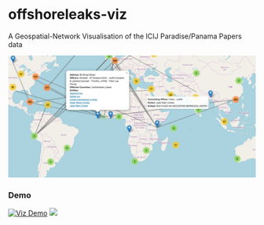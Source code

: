 # offshoreleaks-viz

A Geospatial-Network Visualisation of the ICIJ Paradise/Panama Papers data

![OffshoreLeaks Viz](assets/map_viz.png)

### Demo
[![Viz Demo](https://img.youtube.com/vi/aZo3v6q1YgA/0.jpg)](https://www.youtube.com/watch?v=aZo3v6q1YgA)
![](assets/demo.gif)
